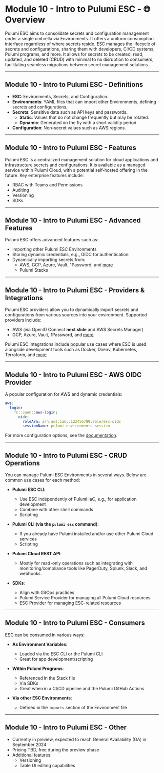 # Module 10 - Intro to Pulumi ESC - 🌐 Overview

Pulumi ESC aims to consolidate secrets and configuration management under a single umbrella via Environments. It offers a uniform consumption interface regardless of where secrets reside. ESC manages the lifecycle of secrets and configurations, sharing them with developers, CI/CD systems, Pulumi programs, and more. It allows for secrets to be created, read, updated, and deleted (CRUD) with minimal to no disruption to consumers, facilitating seamless migrations between secret management solutions.

---

## Module 10 - Intro to Pulumi ESC - Definitions

- **ESC**: Environments, Secrets, and Configuration.
- **Environments**: YAML files that can import other Environments, defining secrets and configurations.
- **Secrets**: Sensitive data such as API keys and passwords.
  - **Static**: Values that do not change frequently but may be rotated.
  - **Dynamic**: Generated on the fly with a short validity period.
- **Configuration**: Non-secret values such as AWS regions.

---

## Module 10 - Intro to Pulumi ESC - Features

Pulumi ESC is a centralized management solution for cloud applications and infrastructure secrets and configurations. It is available as a managed service within Pulumi Cloud, with a potential self-hosted offering in the future. Key enterprise features include:

- RBAC with Teams and Permissions
- Auditing
- Versioning
- SDKs

---

## Module 10 - Intro to Pulumi ESC - Advanced Features

Pulumi ESC offers advanced features such as:

- Importing other Pulumi ESC Environments
- Storing dynamic credentials, e.g., OIDC for authentication
- Dynamically importing secrets from:
  - AWS, GCP, Azure, Vault, 1Password, and [more](https://www.pulumi.com/docs/esc/providers/)
  - Pulumi Stacks

---

## Module 10 - Intro to Pulumi ESC - Providers & Integrations

Pulumi ESC providers allow you to dynamically import secrets and configurations from various sources into your environment. Supported providers include:

- AWS (via OpenID Connect **next slide** and AWS Secrets Manager)
- GCP, Azure, Vault, 1Password, and [more](https://www.pulumi.com/docs/esc/other-integrations/)

Pulumi ESC integrations include popular use cases where ESC is used alongside development tools such as Docker, Direnv, Kubernetes, Terraform, and [more](https://www.pulumi.com/docs/esc/other-integrations/)

---

## Module 10 - Intro to Pulumi ESC - AWS OIDC Provider

A popular configuration for AWS and dynamic credentials:

```yaml
aws:
  login:
    fn::open::aws-login:
      oidc:
        roleArn: arn:aws:iam::123456789:role/esc-oidc
        sessionName: pulumi-environments-session
```

For more configuration options, see the [documentation](https://www.pulumi.com/docs/esc/providers/aws-login/#configuring-oidc).

---

## Module 10 - Intro to Pulumi ESC - CRUD Operations

You can manage Pulumi ESC Environments in several ways. Below are common use cases for each method:

- **Pulumi ESC CLI**:
  - Use ESC independently of Pulumi IaC, e.g., for application development
  - Combine with other shell commands
  - Scripting

- **Pulumi CLI (via the `pulumi esc` command)**:
  - If you already have Pulumi installed and/or use other Pulumi Cloud services
  - Scripting

- **Pulumi Cloud REST API**:
  - Mostly for read-only operations such as integrating with monitoring/compliance tools like PagerDuty, Splunk, Slack, and webhooks.

- **SDKs**:
  - Align with GitOps practices
  - Pulumi Service Provider for managing all Pulumi Cloud resources
  - ESC Provider for managing ESC-related resources

---

## Module 10 - Intro to Pulumi ESC - Consumers

ESC can be consumed in various ways:

- **As Environment Variables**:
  - Loaded via the ESC CLI or the Pulumi CLI
  - Great for app development/scripting

- **Within Pulumi Programs**:
  - Referenced in the Stack file
  - Via SDKs
  - Great when in a CI/CD pipeline and the Pulumi GitHub Actions

- **Via other ESC Environments**:
  - Defined in the `imports` section of the Environment file

---

## Module 10 - Intro to Pulumi ESC - Other

- Currently in preview, expected to reach General Availability (GA) in September 2024
- Pricing TBD, free during the preview phase
- Additional features:
  - Versioning
  - Table UI editing capabilities
  